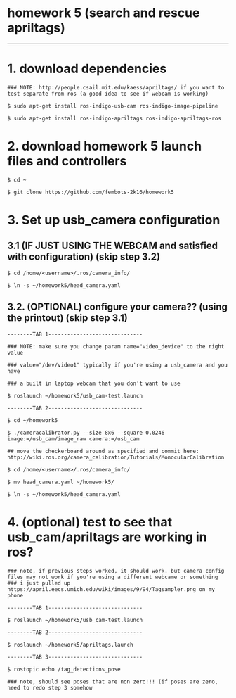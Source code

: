 # homework 5 (search and rescue apriltags)

-----------------------------------------------------

# 1. download dependencies

    ### NOTE: http://people.csail.mit.edu/kaess/apriltags/ if you want to test separate from ros (a good idea to see if webcam is working)

    $ sudo apt-get install ros-indigo-usb-cam ros-indigo-image-pipeline
    
    $ sudo apt-get install ros-indigo-apriltags ros-indigo-apriltags-ros
    
# 2. download homework 5 launch files and controllers

    $ cd ~

    $ git clone https://github.com/fembots-2k16/homework5
   
# 3. Set up usb_camera configuration
## 3.1  (IF JUST USING THE WEBCAM and satisfied with configuration) (skip step 3.2)

    $ cd /home/<username>/.ros/camera_info/
    
    $ ln -s ~/homework5/head_camera.yaml

## 3.2. (OPTIONAL) configure your camera?? (using the printout) (skip step 3.1)

    --------TAB 1------------------------------
    
    ### NOTE: make sure you change param name="video_device" to the right value
    
    ### value="/dev/video1" typically if you're using a usb_camera and you have
    
    ### a built in laptop webcam that you don't want to use
    
    $ roslaunch ~/homework5/usb_cam-test.launch
    
    --------TAB 2------------------------------
    
    $ cd ~/homework5
    
    $ ./cameracalibrator.py --size 8x6 --square 0.0246 image:=/usb_cam/image_raw camera:=/usb_cam
    
    ## move the checkerboard around as specified and commit here: http://wiki.ros.org/camera_calibration/Tutorials/MonocularCalibration
    
    $ cd /home/<username>/.ros/camera_info/
    
    $ mv head_camera.yaml ~/homework5/
    
    $ ln -s ~/homework5/head_camera.yaml
    
# 4. (optional) test to see that usb_cam/apriltags are working in ros?
    ### note, if previous steps worked, it should work. but camera config files may not work if you're using a different webcame or something
    ### i just pulled up https://april.eecs.umich.edu/wiki/images/9/94/Tagsampler.png on my phone

    --------TAB 1------------------------------
    
    $ roslaunch ~/homework5/usb_cam-test.launch
    
    --------TAB 2------------------------------
    
    $ roslaunch ~/homework5/apriltags.launch
    
    --------TAB 3------------------------------
    
    $ rostopic echo /tag_detections_pose
    
    ### note, should see poses that are non zero!!! (if poses are zero, need to redo step 3 somehow